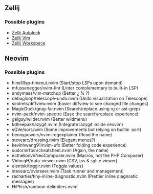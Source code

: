 ## Zellij

### Possible plugins
- [Zellij Autolock](https://github.com/fresh2dev/zellij-autolock)
- [Zellij Vim](https://github.com/fresh2dev/zellij.vim)
- [Zellij Workspace](https://github.com/vdbulcke/zellij-workspace)

## Neovim


### Possible plugins
- hinell/lsp-timeout.nvim (Start/stop LSPs upon demand)
- mfussenegger/nvim-lint (Linter complementary to built-in LSP)
- andymass/vim-matchup (Better ¿ % ?)
- debugloop/telescope-undo.nvim (Undo visualization on Telescope)
- sindrets/diffview.nvim (Easier diffview to see changed file changes)
- MagicDuck/grug-far.nvim (Search/replace using rg or ast-grep)
- nvim-pack/nvim-spectre (Ease the search/replace experience)
- gelguy/wilder.nvim (Better wildmenu)
- kdheepak/lazygit.nvim (Integrate lazygit inside neovim)
- sQVe/sort.nvim (Some improvements but relying on builtin :sort)
- bennypowers/nvim-regexplainer (Read the name)
- stevearc/dressing.nvim (Elegant menus?)
- kevinhwang91/nvim-ufo (Better folding code experience)
- sudormrfbin/cheatsheet.nvim (Again, the name)
- ecthelionvi/NeoComposer.nvim (Macros, not the PHP Composer)
- VidocqH/data-viewer.nvim (CSV, tsv & sqlite viewer)
- elentok/togglr.nvim (Toggle values)
- stevearc/overseer.nvim (Task runner and management)
- rachartier/tiny-inline-diagnostic.nvim (Prettier inline diagnostic messages)
- HiPhish/rainbow-delimiters.nvim
